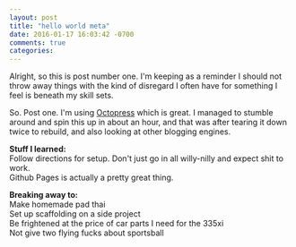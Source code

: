 ```yaml
---
layout: post
title: "hello world meta"
date: 2016-01-17 16:03:42 -0700
comments: true
categories: 
---
```


Alright, so this is post number one. I'm keeping as a reminder I should not throw away things with the kind of disregard I often have for something I feel is beneath my skill sets.

So. Post one. I'm using [Octopress](http://octopress.org/) which is great. I managed to stumble around and spin this up in about an hour, and that was after tearing it down twice to rebuild, and also looking at other blogging engines.

__Stuff I learned:__   
Follow directions for setup. Don't just go in all willy-nilly and expect shit to work.   
Github Pages is actually a pretty great thing.

__Breaking away to:__   
Make homemade pad thai  
Set up scaffolding on a side project  
Be frightened at the price of car parts I need for the 335xi  
Not give two flying fucks about sportsball